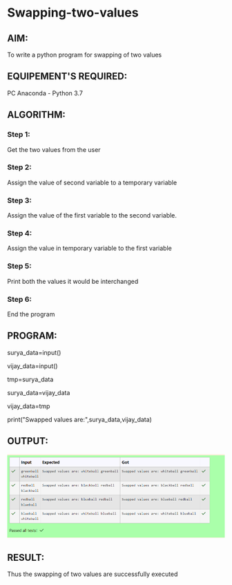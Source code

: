 # Swapping-two-values
## AIM:
To write a python program for swapping of two values
## EQUIPEMENT'S REQUIRED: 
PC
Anaconda - Python 3.7
## ALGORITHM: 
### Step 1:
Get the two values from the user
### Step 2: 
Assign the value of second variable to a temporary variable 
### Step 3: 
Assign the value of the first variable to the second variable.
### Step 4:  
Assign the value in temporary variable to the first variable
### Step 5: 
Print both the values it would be interchanged
### Step 6: 
End the program
## PROGRAM:
surya_data=input()

vijay_data=input()

tmp=surya_data

surya_data=vijay_data

vijay_data=tmp

print("Swapped values are:",surya_data,vijay_data)
## OUTPUT:
![alt text](image.png)
## RESULT:
Thus the swapping of two values are successfully executed



